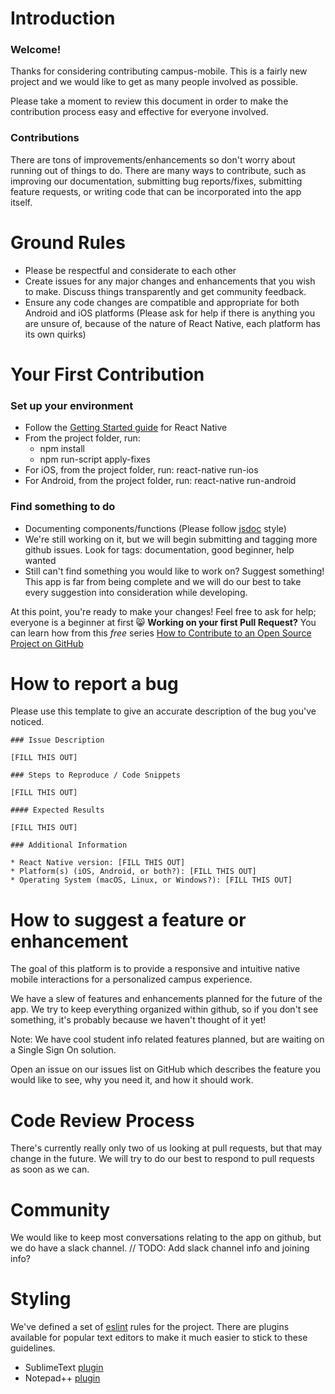 # Introduction

### Welcome!

Thanks for considering contributing campus-mobile. This is a fairly new project and we would like to get as many people involved as possible. 

Please take a moment to review this document in order to make the contribution process easy and effective for everyone involved.

### Contributions
There are tons of improvements/enhancements so don't worry about running out of things to do. There are many ways to contribute, such as improving our documentation, submitting bug reports/fixes, submitting feature requests, or writing code that can be incorporated into the app itself.

# Ground Rules
* Please be respectful and considerate to each other
* Create issues for any major changes and enhancements that you wish to make. Discuss things transparently and get community feedback.
* Ensure any code changes are compatible and appropriate for both Android and iOS platforms (Please ask for help if there is anything you are unsure of, because of the nature of React Native, each platform has its own quirks)

# Your First Contribution
### Set up your environment
- Follow the [Getting Started guide](https://facebook.github.io/react-native/docs/getting-started.html) for React Native 
- From the project folder, run:
	- npm install
	- npm run-script apply-fixes
- For iOS, from the project folder, run: react-native run-ios
- For Android, from the project folder, run: react-native run-android

### Find something to do
- Documenting components/functions (Please follow [jsdoc](http://usejsdoc.org/) style)
- We're still working on it, but we will begin submitting and tagging more github issues. Look for tags: documentation, good beginner, help wanted
- Still can't find something you would like to work on? Suggest something! This app is far from being complete and we will do our best to take every suggestion into consideration while developing.

At this point, you're ready to make your changes! Feel free to ask for help; everyone is a beginner at first :smile_cat:
**Working on your first Pull Request?** You can learn how from this *free* series [How to Contribute to an Open Source Project on GitHub](https://egghead.io/series/how-to-contribute-to-an-open-source-project-on-github)

# How to report a bug
Please use this template to give an accurate description of the bug you've noticed.
```
### Issue Description

[FILL THIS OUT]

### Steps to Reproduce / Code Snippets

[FILL THIS OUT]

#### Expected Results

[FILL THIS OUT]

### Additional Information

* React Native version: [FILL THIS OUT]
* Platform(s) (iOS, Android, or both?): [FILL THIS OUT]
* Operating System (macOS, Linux, or Windows?): [FILL THIS OUT]
```

# How to suggest a feature or enhancement
The goal of this platform is to provide a responsive and intuitive native mobile interactions for a personalized campus experience.

We have a slew of features and enhancements planned for the future of the app. We try to keep everything organized within github, so if you don't see something, it's probably because we haven't thought of it yet! 

Note: We have cool student info related features planned, but are waiting on a Single Sign On solution.

Open an issue on our issues list on GitHub which describes the feature you would like to see, why you need it, and how it should work.

# Code Review Process
There's currently really only two of us looking at pull requests, but that may change in the future. We will try to do our best to respond to pull requests as soon as we can. 

# Community
We would like to keep most conversations relating to the app on github, but we do have a slack channel. // TODO: Add slack channel info and joining info?

# Styling
We've defined a set of [eslint](http://eslint.org/) rules for the project. There are plugins available for popular text editors to make it much easier to stick to these guidelines. 
- SublimeText [plugin](http://sublimelinter.readthedocs.io/en/latest/)
- Notepad++ [plugin](https://sourceforge.net/projects/notepad-linter/)
